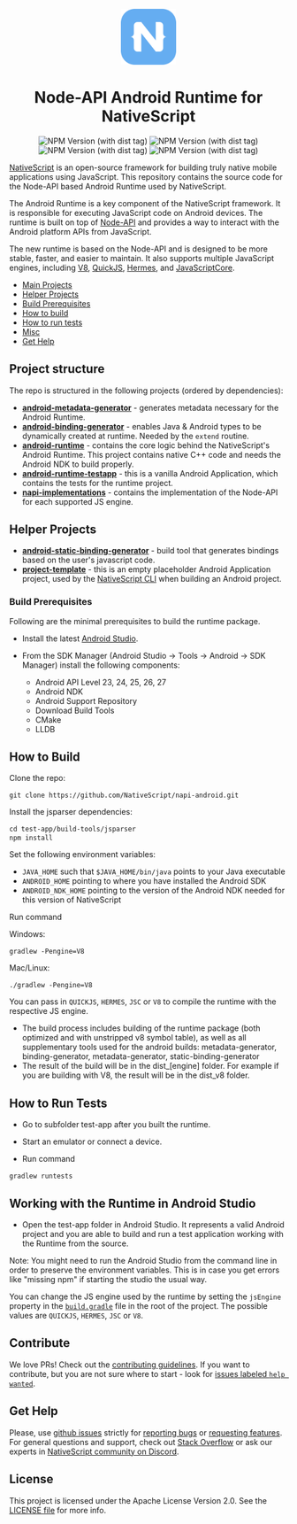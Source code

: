 <p align="center" >
  <img src="https://raw.githubusercontent.com/NativeScript/artwork/refs/heads/main/logo/export/NativeScript_Logo_White_Blue_Rounded.png" alt="NativeScript Logo" width="20%" height="20%">
</p>

<h1 align="center">Node-API Android Runtime for NativeScript</h1>

<div align  = "center">

![NPM Version (with dist tag)](https://img.shields.io/npm/v/%40nativescript%2Fandroid/napi-v8?style=for-the-badge&logo=nativescript)
![NPM Version (with dist tag)](https://img.shields.io/npm/v/%40nativescript%2Fandroid/napi-quickjs?style=for-the-badge&logo=nativescript)
![NPM Version (with dist tag)](https://img.shields.io/npm/v/%40nativescript%2Fandroid/napi-hermes?style=for-the-badge&logo=nativescript)
![NPM Version (with dist tag)](https://img.shields.io/npm/v/%40nativescript%2Fandroid/napi-jsc?style=for-the-badge&logo=nativescript)

</div>

[NativeScript](https://www.nativescript.org/) is an open-source framework for building truly native mobile applications using JavaScript. This repository contains the source code for the Node-API based Android Runtime used by NativeScript.

The Android Runtime is a key component of the NativeScript framework. It is responsible for executing JavaScript code on Android devices. The runtime is built on top of [Node-API](https://nodejs.org/api/n-api.html) and provides a way to interact with the Android platform APIs from JavaScript.

The new runtime is based on the Node-API and is designed to be more stable, faster, and easier to maintain. It also supports multiple JavaScript engines, including [V8](https://v8.dev/), [QuickJS](https://github.com/quickjs-ng/quickjs/), [Hermes](https://github.com/facebook/hermes), and [JavaScriptCore](https://docs.webkit.org/Deep%20Dive/JSC/JavaScriptCore.html).

<!-- TOC depthFrom:2 -->

- [Main Projects](#main-projects)
- [Helper Projects](#helper-projects)
- [Build Prerequisites](#build-prerequisites)
- [How to build](#how-to-build)
- [How to run tests](#how-to-run-tests)
- [Misc](#misc)
- [Get Help](#get-help)

<!-- /TOC -->

## Project structure

The repo is structured in the following projects (ordered by dependencies):

- [**android-metadata-generator**](android-metadata-generator) - generates metadata necessary for the Android Runtime.
- [**android-binding-generator**](test-app/runtime-binding-generator) - enables Java & Android types to be dynamically created at runtime. Needed by the `extend` routine.
- [**android-runtime**](test-app/runtime) - contains the core logic behind the NativeScript's Android Runtime. This project contains native C++ code and needs the Android NDK to build properly.
- [**android-runtime-testapp**](test-app/app) - this is a vanilla Android Application, which contains the tests for the runtime project.
- [**napi-implementations**](test-app/runtime/src/main//cpp/napi/) - contains the implementation of the Node-API for each supported JS engine.

## Helper Projects

- [**android-static-binding-generator**](android-static-binding-generator) - build tool that generates bindings based on the user's javascript code.
- [**project-template**](build-artifacts/project-template-gradle) - this is an empty placeholder Android Application project, used by the [NativeScript CLI](https://github.com/NativeScript/nativescript-cli) when building an Android project.

### Build Prerequisites

Following are the minimal prerequisites to build the runtime package.

- Install the latest [Android Studio](https://developer.android.com/studio/index.html).
- From the SDK Manager (Android Studio -> Tools -> Android -> SDK Manager) install the following components:

  - Android API Level 23, 24, 25, 26, 27
  - Android NDK
  - Android Support Repository
  - Download Build Tools
  - CMake
  - LLDB

## How to Build

Clone the repo:

```Shell
git clone https://github.com/NativeScript/napi-android.git
```

Install the jsparser dependencies:

```Shell
cd test-app/build-tools/jsparser
npm install
```

Set the following environment variables:

- `JAVA_HOME` such that `$JAVA_HOME/bin/java` points to your Java executable
- `ANDROID_HOME` pointing to where you have installed the Android SDK
- `ANDROID_NDK_HOME` pointing to the version of the Android NDK needed for this version of NativeScript

Run command

Windows:

```Shell
gradlew -Pengine=V8
```

Mac/Linux:

```Shell
./gradlew -Pengine=V8
```

You can pass in `QUICKJS`, `HERMES`, `JSC` or `V8` to compile the runtime with the respective JS engine.

- The build process includes building of the runtime package (both optimized and with unstripped v8 symbol table), as well as all supplementary tools used for the android builds: metadata-generator, binding-generator, metadata-generator, static-binding-generator
- The result of the build will be in the dist\_[engine] folder. For example if you are building with V8, the result will be in the dist_v8 folder.

## How to Run Tests

- Go to subfolder test-app after you built the runtime.
- Start an emulator or connect a device.

- Run command

```Shell
gradlew runtests
```

## Working with the Runtime in Android Studio

- Open the test-app folder in Android Studio. It represents a valid Android project and you are able to build and run a test application working with the Runtime from the source.

Note: You might need to run the Android Studio from the command line in order to preserve the environment variables. This is in case you get errors like "missing npm" if starting the studio the usual way.

You can change the JS engine used by the runtime by setting the `jsEngine` property in the [`build.gradle`](test-app/runtime/build.gradle) file in the root of the project. The possible values are `QUICKJS`, `HERMES`, `JSC` or `V8`.

## Contribute

We love PRs! Check out the [contributing guidelines](CONTRIBUTING.md). If you want to contribute, but you are not sure where to start - look for [issues labeled `help wanted`](https://github.com/NativeScript/napi-android/issues?q=is%3Aopen+is%3Aissue+label%3A%22help+wanted%22).

## Get Help

Please, use [github issues](https://github.com/NativeScript/napi-android/issues) strictly for [reporting bugs](CONTRIBUTING.md#reporting-bugs) or [requesting features](CONTRIBUTING.md#requesting-new-features). For general questions and support, check out [Stack Overflow](https://stackoverflow.com/questions/tagged/nativescript) or ask our experts in [NativeScript community on Discord](https://nativescript.org/discord).

## License

This project is licensed under the Apache License Version 2.0. See the [LICENSE file](LICENSE) for more info.
